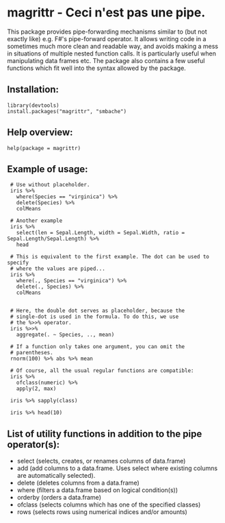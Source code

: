 magrittr -  Ceci n'est pas une pipe.
====================================

This package provides pipe-forwarding mechanisms similar to (but not exactly 
like) e.g. F#'s pipe-forward operator. It allows writing code in a sometimes
much more clean and readable way, and avoids making a mess in situations of 
multiple nested function calls. It is particularly useful when manipulating
data frames etc. The package also contains a few useful functions which 
fit well into the syntax allowed by the package.

Installation:
-------------

    library(devtools)
    install.packages("magrittr", "smbache")

Help overview:
--------------

    help(package = magrittr)

Example of usage:
------

     # Use without placeholder.
     iris %>%
       where(Species == "virginica") %>%
       delete(Species) %>%
       colMeans
      
     # Another example  
     iris %>%
       select(len = Sepal.Length, width = Sepal.Width, ratio = Sepal.Length/Sepal.Length) %>%
       head
       
     # This is equivalent to the first example. The dot can be used to specify
     # where the values are piped...
     iris %>%
       where(., Species == "virginica") %>%
       delete(., Species) %>%
       colMeans
       
        
     # Here, the double dot serves as placeholder, because the 
     # single-dot is used in the formula. To do this, we use
     # the %>>% operator.
     iris %>>%
       aggregate(. ~ Species, .., mean)
       
     # If a function only takes one argument, you can omit the 
     # parentheses.
     rnorm(100) %>% abs %>% mean
       
     # Of course, all the usual regular functions are compatible:
     iris %>%
       ofclass(numeric) %>%
       apply(2, max)
       
     iris %>% sapply(class)
     
     iris %>% head(10)
     

List of utility functions in addition to the pipe operator(s):
--------------------------------------------------------------
  
  * select   (selects, creates, or renames columns of data.frame)
  * add      (add columns to a data.frame. Uses select where existing columns are automatically selected).
  * delete   (deletes columns from a data.frame)
  * where    (filters a data.frame based on logical condition(s))
  * orderby  (orders a data.frame)
  * ofclass  (selects columns which has one of the specified classes)
  * rows     (selects rows using numerical indices and/or amounts)  
